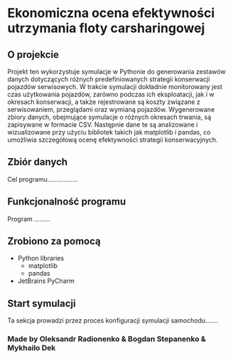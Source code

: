 # Ekonomiczna ocena efektywności utrzymania floty carsharingowej

## O projekcie
Projekt ten wykorzystuje symulacje w Pythonie do generowania zestawów danych dotyczących różnych predefiniowanych strategii konserwacji pojazdów serwisowych. W trakcie symulacji dokładnie monitorowany jest czas użytkowania pojazdów, zarówno podczas ich eksploatacji, jak i w okresach konserwacji, a także rejestrowane są koszty związane z serwisowaniem, przeglądami oraz wymianą pojazdów. Wygenerowane zbiory danych, obejmujące symulacje o różnych okresach trwania, są zapisywane w formacie CSV. Następnie dane te są analizowane i wizualizowane przy użyciu bibliotek takich jak matplotlib i pandas, co umożliwia szczegółową ocenę efektywności strategii konserwacyjnych.


## Zbiór danych
Cel programu.................

## Funkcjonalność programu
Program .........

## Zrobiono za pomocą
- Python libraries
  - matplotlib
  - pandas
- JetBrains PyCharm

## Start symulacji
Ta sekcja prowadzi przez proces konfiguracji symulacji samochodu.......



### Made by Oleksandr Radionenko & Bogdan Stepanenko & Mykhailo Dek
